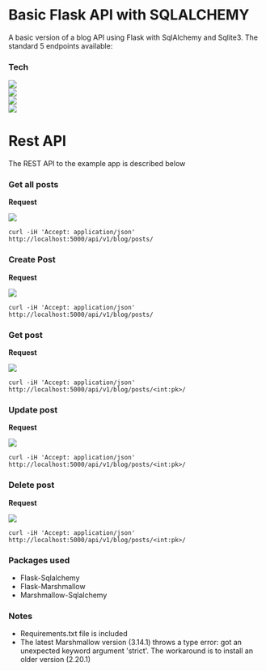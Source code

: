 # Basic Flask API with SQLALCHEMY
A basic version of a blog API using Flask with SqlAlchemy and Sqlite3. The standard 5 endpoints available:  

### Tech

![](https://img.shields.io/static/v1?style=social&label=Python&message=3.9&color=006600&logo=python)  
![](https://img.shields.io/static/v1?style=social&label=Flask&message=2.0&color=006600&logo=jetbrains)   
![](https://img.shields.io/static/v1?style=social&label=Pycharm&message=2021.3.2&color=006600&logo=pycharm)  
![](https://img.shields.io/static/v1?style=social&label=Sqlite&message=3.0&color=006600&logo=sqlite)  

# Rest API
The REST API to the example app is described below

### Get all posts

**Request**

![](https://img.shields.io/static/v1?label=GET&message=/api/posts/&color=005599)

```
curl -iH 'Accept: application/json' http://localhost:5000/api/v1/blog/posts/
```

### Create Post
**Request**

![](https://img.shields.io/static/v1?label=POST&message=/api/posts/&color=005599)

```
curl -iH 'Accept: application/json' http://localhost:5000/api/v1/blog/posts/
```
### Get post
**Request**

![](https://img.shields.io/static/v1?label=GET&message=/api/posts/<int:pk>/&color=005599)

```
curl -iH 'Accept: application/json' http://localhost:5000/api/v1/blog/posts/<int:pk>/
```

### Update post
**Request**

![](https://img.shields.io/static/v1?label=PUT&message=/api/posts/<int:pk>/&color=005599)

```
curl -iH 'Accept: application/json' http://localhost:5000/api/v1/blog/posts/<int:pk>/
```
### Delete post
**Request**

![](https://img.shields.io/static/v1?label=DELETE&message=/api/posts/<int:pk>/&color=005599)

```
curl -iH 'Accept: application/json' http://localhost:5000/api/v1/blog/posts/<int:pk>/
```

### Packages used

* Flask-Sqlalchemy
* Flask-Marshmallow
* Marshmallow-Sqlalchemy

### Notes

* Requirements.txt file is included
* The latest Marshmallow version (3.14.1) throws a type error: got an unexpected keyword argument 'strict'. The workaround is to install an older version (2.20.1)






